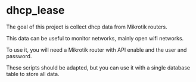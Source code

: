 # dhcp_lease

The goal of this project is collect dhcp data from Mikrotik routers.

This data can be useful to monitor networks, mainly open wifi networks.

To use it, you will need a Mikrotik router with API enable and the user and password.

These scripts should be adapted, but you can use it with a single database table to store all data.


